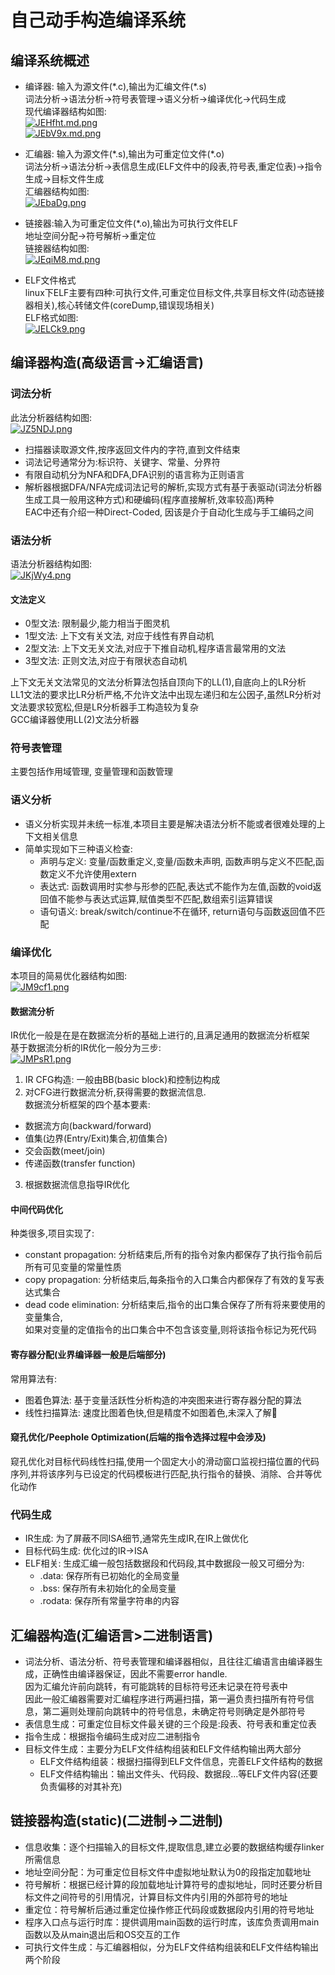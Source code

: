 # 自己动手构造编译系统
## 编译系统概述
- 编译器: 输入为源文件(\*.c),输出为汇编文件(\*.s)  
  词法分析->语法分析->符号表管理->语义分析->编译优化->代码生成  
  现代编译器结构如图:  
  [![JEHfht.md.png](https://s1.ax1x.com/2020/04/17/JEHfht.md.png)](https://imgchr.com/i/JEHfht)  
  [![JEbV9x.md.png](https://s1.ax1x.com/2020/04/17/JEbV9x.md.png)](https://imgchr.com/i/JEbV9x)  
      
- 汇编器: 输入为源文件(\*.s),输出为可重定位文件(\*.o)   
  词法分析->语法分析->表信息生成(ELF文件中的段表,符号表,重定位表)->指令生成->目标文件生成  
  汇编器结构如图:  
  [![JEbaDg.png](https://s1.ax1x.com/2020/04/17/JEbaDg.png)](https://imgchr.com/i/JEbaDg)  

- 链接器:输入为可重定位文件(\*.o),输出为可执行文件ELF  
  地址空间分配->符号解析->重定位  
  链接器结构如图:  
  [![JEqiM8.md.png](https://s1.ax1x.com/2020/04/17/JEqiM8.md.png)](https://imgchr.com/i/JEqiM8)  

- ELF文件格式  
  linux下ELF主要有四种:可执行文件,可重定位目标文件,共享目标文件(动态链接器相关),核心转储文件(coreDump,错误现场相关)  
  ELF格式如图:  
  [![JELCk9.png](https://s1.ax1x.com/2020/04/17/JELCk9.png)](https://imgchr.com/i/JELCk9)  
## 编译器构造(高级语言->汇编语言)
### 词法分析  
此法分析器结构如图:  
[![JZ5NDJ.png](https://s1.ax1x.com/2020/04/17/JZ5NDJ.png)](https://imgchr.com/i/JZ5NDJ)  
- 扫描器读取源文件,按序返回文件内的字符,直到文件结束
- 词法记号通常分为:标识符、关键字、常量、分界符
- 有限自动机分为NFA和DFA,DFA识别的语言称为正则语言
- 解析器根据DFA/NFA完成词法记号的解析,实现方式有基于表驱动(词法分析器生成工具一般用这种方式)和硬编码(程序直接解析,效率较高)两种  
  EAC中还有介绍一种Direct-Coded, 因该是介于自动化生成与手工编码之间
### 语法分析
语法分析器结构如图:  
[![JKjWy4.png](https://s1.ax1x.com/2020/04/19/JKjWy4.png)](https://imgchr.com/i/JKjWy4)  
#### 文法定义
- 0型文法: 限制最少,能力相当于图灵机
- 1型文法: 上下文有关文法, 对应于线性有界自动机
- 2型文法: 上下文无关文法,对应于下推自动机,程序语言最常用的文法
- 3型文法: 正则文法,对应于有限状态自动机  

上下文无关文法常见的文法分析算法包括自顶向下的LL(1),自底向上的LR分析  
LL1文法的要求比LR分析严格,不允许文法中出现左递归和左公因子,虽然LR分析对文法要求较宽松,但是LR分析器手工构造较为复杂  
GCC编译器使用LL(2)文法分析器
### 符号表管理
主要包括作用域管理, 变量管理和函数管理
### 语义分析
- 语义分析实现并未统一标准,本项目主要是解决语法分析不能或者很难处理的上下文相关信息
- 简单实现如下三种语义检查:
  - 声明与定义: 变量/函数重定义,变量/函数未声明, 函数声明与定义不匹配,函数定义不允许使用extern  
  - 表达式: 函数调用时实参与形参的匹配,表达式不能作为左值,函数的void返回值不能参与表达式运算,赋值类型不匹配,数组索引运算错误
  - 语句语义: break/switch/continue不在循环, return语句与函数返回值不匹配
### 编译优化
本项目的简易优化器结构如图:  
[![JM9cf1.png](https://s1.ax1x.com/2020/04/19/JM9cf1.png)](https://imgchr.com/i/JM9cf1)  
#### 数据流分析
IR优化一般是在是在数据流分析的基础上进行的,且满足通用的数据流分析框架  
基于数据流分析的IR优化一般分为三步:  
[![JMPsR1.png](https://s1.ax1x.com/2020/04/19/JMPsR1.png)](https://imgchr.com/i/JMPsR1)  
1. IR CFG构造: 一般由BB(basic block)和控制边构成
2. 对CFG进行数据流分析,获得需要的数据流信息.  
数据流分析框架的四个基本要素:  
  - 数据流方向(backward/forward)  
  - 值集(边界(Entry/Exit)集合,初值集合)  
  - 交会函数(meet/join)  
  - 传递函数(transfer function)
3. 根据数据流信息指导IR优化
#### 中间代码优化
种类很多,项目实现了:  
- constant propagation: 分析结束后,所有的指令对象内都保存了执行指令前后所有可见变量的常量性质  
- copy propagation: 分析结束后,每条指令的入口集合内都保存了有效的复写表达式集合
- dead code elimination: 分析结束后,指令的出口集合保存了所有将来要使用的变量集合,  
如果对变量的定值指令的出口集合中不包含该变量,则将该指令标记为死代码
#### 寄存器分配(业界编译器一般是后端部分)
常用算法有:
- 图着色算法: 基于变量活跃性分析构造的冲突图来进行寄存器分配的算法
- 线性扫描算法: 速度比图着色快,但是精度不如图着色,未深入了解🤭
#### 窥孔优化/Peephole Optimization(后端的指令选择过程中会涉及)
窥孔优化对目标代码线性扫描,使用一个固定大小的滑动窗口监视扫描位置的代码序列,并将该序列与已设定的代码模板进行匹配,执行指令的替换、消除、合并等优化动作
### 代码生成
- IR生成: 为了屏蔽不同ISA细节,通常先生成IR,在IR上做优化
- 目标代码生成: 优化过的IR->ISA
- ELF相关: 生成汇编一般包括数据段和代码段,其中数据段一般又可细分为: 
  - .data: 保存所有已初始化的全局变量
  - .bss: 保存所有未初始化的全局变量
  - .rodata: 保存所有常量字符串的内容
## 汇编器构造(汇编语言>二进制语言)
- 词法分析、语法分析、符号表管理和编译器相似，且往往汇编语言由编译器生成，正确性由编译器保证，因此不需要error handle.  
因为汇编允许前向跳转，有可能跳转的目标符号还未记录在符号表中  
因此一般汇编器需要对汇编程序进行两遍扫描，第一遍负责扫描所有符号信息，第二遍则处理前向跳转中的符号信息，未确定符号则确定是外部符号
- 表信息生成：可重定位目标文件最关键的三个段是:段表、符号表和重定位表
- 指令生成：根据指令编码生成对应二进制指令
- 目标文件生成：主要分为ELF文件结构组装和ELF文件结构输出两大部分
  - ELF文件结构组装：根据扫描得到ELF文件信息，完善ELF文件结构的数据
  - ELF文件结构输出：输出文件头、代码段、数据段...等ELF文件内容(还要负责偏移的对其补充)
## 链接器构造(static)(二进制->二进制)
- 信息收集：逐个扫描输入的目标文件,提取信息,建立必要的数据结构缓存linker所需信息
- 地址空间分配：为可重定位目标文件中虚拟地址默认为0的段指定加载地址
- 符号解析：根据已经计算的段加载地址计算符号的虚拟地址，同时还要分析目标文件之间符号的引用情况，计算目标文件内引用的外部符号的地址
- 重定位：符号解析后通过重定位操作修正代码段或数据段内引用的符号地址
- 程序入口点与运行时库：提供调用main函数的运行时库，该库负责调用main函数以及从main退出后和OS交互的工作
- 可执行文件生成：与汇编器相似，分为ELF文件结构组装和ELF文件结构输出两个阶段